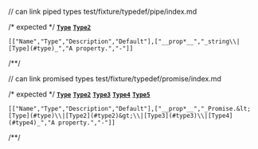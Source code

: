 // can link piped types
test/fixture/typedef/pipe/index.md

/* expected */
__[`Type`](t)__
__[`Type2`](t)__

```table
[["Name","Type","Description","Default"],["__prop*__","_string\\|[Type](#type)_","A property.","-"]]
```
/**/

// can link promised types
test/fixture/typedef/promise/index.md

/* expected */
__[`Type`](t)__
__[`Type2`](t)__
__[`Type3`](t)__
__[`Type4`](t)__
__[`Type5`](t)__

```table
[["Name","Type","Description","Default"],["__prop*__","_Promise.&lt;[Type](#type)\\|[Type2](#type2)&gt;\\|[Type3](#type3)\\|[Type4](#type4)_","A property.","-"]]
```
/**/